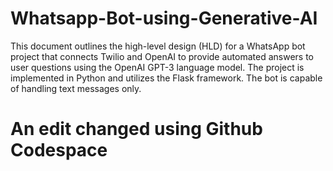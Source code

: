 # Whatsapp-Bot-using-Generative-AI
This document outlines the high-level design (HLD) for a WhatsApp bot project that connects Twilio and OpenAI to provide automated answers to user questions using the OpenAI GPT-3 language model. The project is implemented in Python and utilizes the Flask framework. The bot is capable of handling text messages only.
# An edit changed using Github Codespace